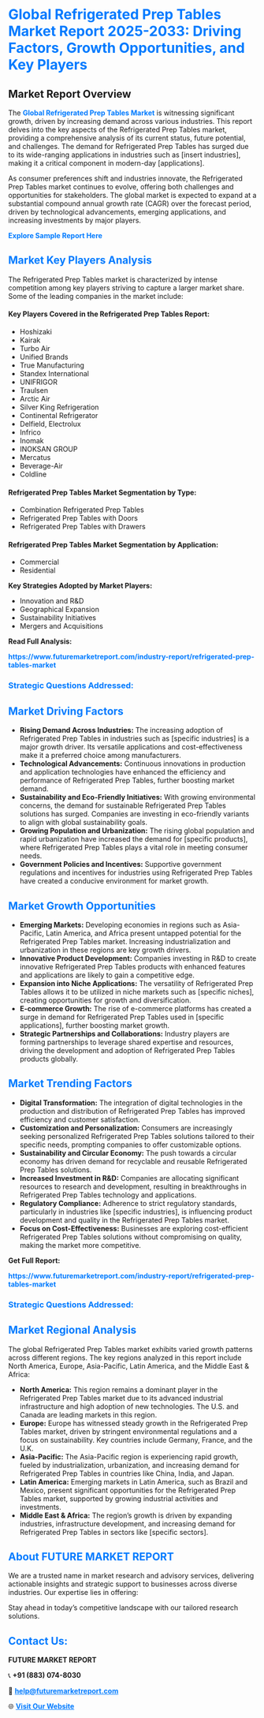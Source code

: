 <h1 style="color: #007BFF;">Global Refrigerated Prep Tables Market Report 2025-2033: Driving Factors, Growth Opportunities, and Key Players</h1>

<section id="overview">
<h2>Market Report Overview</h2>
<p>The <a href="https://www.futuremarketreport.com/industry-report/refrigerated-prep-tables-market" style="color: #007BFF; text-decoration: none;"><strong>Global Refrigerated Prep Tables Market</strong></a> is witnessing significant growth, driven by increasing demand across various industries. This report delves into the key aspects of the Refrigerated Prep Tables market, providing a comprehensive analysis of its current status, future potential, and challenges. The demand for Refrigerated Prep Tables has surged due to its wide-ranging applications in industries such as [insert industries], making it a critical component in modern-day [applications].</p>
<p>As consumer preferences shift and industries innovate, the Refrigerated Prep Tables market continues to evolve, offering both challenges and opportunities for stakeholders. The global market is expected to expand at a substantial compound annual growth rate (CAGR) over the forecast period, driven by technological advancements, emerging applications, and increasing investments by major players.</p>
</section>

<section id="overview">
<p><a href="https://www.futuremarketreport.com/request-sample/reportId=91426" style="color: #007BFF; text-decoration: none;"><strong>Explore Sample Report Here</strong></a></p>
</section>

<section id="key-players">
<h2 style="color: #007BFF;">Market Key Players Analysis</h2>
<p>The Refrigerated Prep Tables market is characterized by intense competition among key players striving to capture a larger market share. Some of the leading companies in the market include:</p>
<h4>Key Players Covered in the Refrigerated Prep Tables Report:</h4>
<ul><li>Hoshizaki</li><li>Kairak</li><li>Turbo Air</li><li>Unified Brands</li><li>True Manufacturing</li><li>Standex International</li><li>UNIFRIGOR</li><li>Traulsen</li><li>Arctic Air</li><li>Silver King Refrigeration</li><li>Continental Refrigerator</li><li>Delfield, Electrolux</li><li>Infrico</li><li>Inomak</li><li>INOKSAN GROUP</li><li>Mercatus</li><li>Beverage-Air</li><li>Coldline</li></ul>
<h4>Refrigerated Prep Tables Market Segmentation by Type:</h4>
<ul><li>Combination Refrigerated Prep Tables</li><li>Refrigerated Prep Tables with Doors</li><li>Refrigerated Prep Tables with Drawers</li></ul>

<h4>Refrigerated Prep Tables Market Segmentation by Application:</h4>
<ul><li>Commercial</li><li>Residential</li></ul>
<p><strong>Key Strategies Adopted by Market Players:</strong></p>
<ul>
<li>Innovation and R&D</li>
<li>Geographical Expansion</li>
<li>Sustainability Initiatives</li>
<li>Mergers and Acquisitions</li>
</ul>
</section>

<section>
<p><strong>Read Full Analysis: </strong></p><a href="https://www.futuremarketreport.com/industry-report/refrigerated-prep-tables-market" style="color: #007BFF; text-decoration: none;"><strong>https://www.futuremarketreport.com/industry-report/refrigerated-prep-tables-market</strong></a>
<h3 style="color: #007BFF;">Strategic Questions Addressed:</h3>
</section>

<section id="driving-factors">
<h2 style="color: #007BFF;">Market Driving Factors</h2>
<ul>
<li><strong>Rising Demand Across Industries:</strong> The increasing adoption of Refrigerated Prep Tables in industries such as [specific industries] is a major growth driver. Its versatile applications and cost-effectiveness make it a preferred choice among manufacturers.</li>
<li><strong>Technological Advancements:</strong> Continuous innovations in production and application technologies have enhanced the efficiency and performance of Refrigerated Prep Tables, further boosting market demand.</li>
<li><strong>Sustainability and Eco-Friendly Initiatives:</strong> With growing environmental concerns, the demand for sustainable Refrigerated Prep Tables solutions has surged. Companies are investing in eco-friendly variants to align with global sustainability goals.</li>
<li><strong>Growing Population and Urbanization:</strong> The rising global population and rapid urbanization have increased the demand for [specific products], where Refrigerated Prep Tables plays a vital role in meeting consumer needs.</li>
<li><strong>Government Policies and Incentives:</strong> Supportive government regulations and incentives for industries using Refrigerated Prep Tables have created a conducive environment for market growth.</li>
</ul>
</section>

<section id="growth-opportunities">
<h2 style="color: #007BFF;">Market Growth Opportunities</h2>
<ul>
<li><strong>Emerging Markets:</strong> Developing economies in regions such as Asia-Pacific, Latin America, and Africa present untapped potential for the Refrigerated Prep Tables market. Increasing industrialization and urbanization in these regions are key growth drivers.</li>
<li><strong>Innovative Product Development:</strong> Companies investing in R&D to create innovative Refrigerated Prep Tables products with enhanced features and applications are likely to gain a competitive edge.</li>
<li><strong>Expansion into Niche Applications:</strong> The versatility of Refrigerated Prep Tables allows it to be utilized in niche markets such as [specific niches], creating opportunities for growth and diversification.</li>
<li><strong>E-commerce Growth:</strong> The rise of e-commerce platforms has created a surge in demand for Refrigerated Prep Tables used in [specific applications], further boosting market growth.</li>
<li><strong>Strategic Partnerships and Collaborations:</strong> Industry players are forming partnerships to leverage shared expertise and resources, driving the development and adoption of Refrigerated Prep Tables products globally.</li>
</ul>
</section>

<section id="trending-factors">
<h2 style="color: #007BFF;">Market Trending Factors</h2>
<ul>
<li><strong>Digital Transformation:</strong> The integration of digital technologies in the production and distribution of Refrigerated Prep Tables has improved efficiency and customer satisfaction.</li>
<li><strong>Customization and Personalization:</strong> Consumers are increasingly seeking personalized Refrigerated Prep Tables solutions tailored to their specific needs, prompting companies to offer customizable options.</li>
<li><strong>Sustainability and Circular Economy:</strong> The push towards a circular economy has driven demand for recyclable and reusable Refrigerated Prep Tables solutions.</li>
<li><strong>Increased Investment in R&D:</strong> Companies are allocating significant resources to research and development, resulting in breakthroughs in Refrigerated Prep Tables technology and applications.</li>
<li><strong>Regulatory Compliance:</strong> Adherence to strict regulatory standards, particularly in industries like [specific industries], is influencing product development and quality in the Refrigerated Prep Tables market.</li>
<li><strong>Focus on Cost-Effectiveness:</strong> Businesses are exploring cost-efficient Refrigerated Prep Tables solutions without compromising on quality, making the market more competitive.</li>
</ul>
</section>

<section>
<p><strong>Get Full Report: </strong></p><a href="https://www.futuremarketreport.com/industry-report/refrigerated-prep-tables-market" style="color: #007BFF; text-decoration: none;"><strong>https://www.futuremarketreport.com/industry-report/refrigerated-prep-tables-market</strong></a>
<h3 style="color: #007BFF;">Strategic Questions Addressed:</h3>
</section>


<section id="regional-analysis">
<h2 style="color: #007BFF;">Market Regional Analysis</h2>
<p>The global Refrigerated Prep Tables market exhibits varied growth patterns across different regions. The key regions analyzed in this report include North America, Europe, Asia-Pacific, Latin America, and the Middle East & Africa:</p>
<ul>
<li><strong>North America:</strong> This region remains a dominant player in the Refrigerated Prep Tables market due to its advanced industrial infrastructure and high adoption of new technologies. The U.S. and Canada are leading markets in this region.</li>
<li><strong>Europe:</strong> Europe has witnessed steady growth in the Refrigerated Prep Tables market, driven by stringent environmental regulations and a focus on sustainability. Key countries include Germany, France, and the U.K.</li>
<li><strong>Asia-Pacific:</strong> The Asia-Pacific region is experiencing rapid growth, fueled by industrialization, urbanization, and increasing demand for Refrigerated Prep Tables in countries like China, India, and Japan.</li>
<li><strong>Latin America:</strong> Emerging markets in Latin America, such as Brazil and Mexico, present significant opportunities for the Refrigerated Prep Tables market, supported by growing industrial activities and investments.</li>
<li><strong>Middle East & Africa:</strong> The region’s growth is driven by expanding industries, infrastructure development, and increasing demand for Refrigerated Prep Tables in sectors like [specific sectors].</li>
</ul>
</section>

<footer>
<h2 style="color: #007BFF;">About FUTURE MARKET REPORT</h2>
<p>We are a trusted name in market research and advisory services, delivering actionable insights and strategic support to businesses across diverse industries. Our expertise lies in offering:</p>

<p>Stay ahead in today’s competitive landscape with our tailored research solutions.</p>

<h2 style="color: #007BFF;">Contact Us:</h2>
<p><strong>FUTURE MARKET REPORT</strong></p>
<p>📞 <strong>+91 (883) 074-8030</strong></p>
<p>📧 <strong><a href="mailto:help@futuremarketreport.com" style="color: #007BFF;">help@futuremarketreport.com</a></strong></p>
<p>🌐 <strong><a href="https://www.futuremarketreport.com/" style="color: #007BFF;">Visit Our Website</a></strong></p>
</footer>